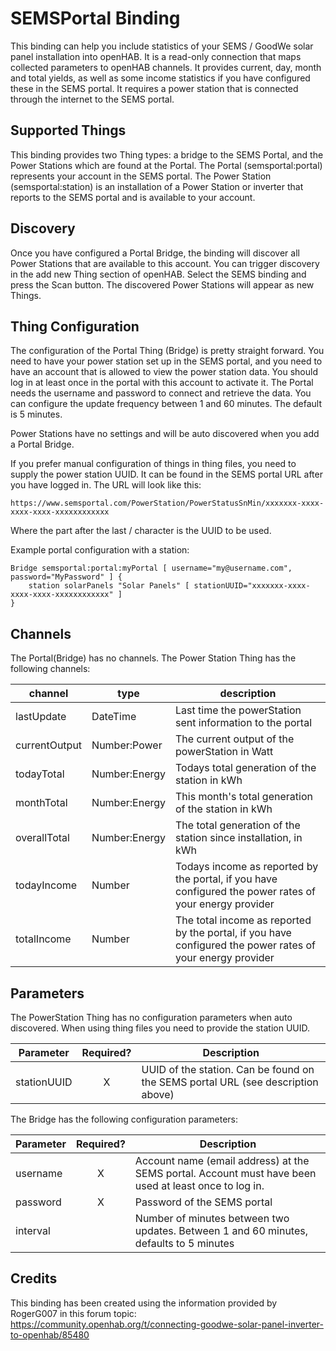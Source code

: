 # SEMSPortal Binding

This binding can help you include statistics of your SEMS / GoodWe solar panel installation into openHAB. 
It is a read-only connection that maps collected parameters to openHAB channels. 
It provides current, day, month and total yields, as well as some income statistics if you have configured these in the SEMS portal. 
It requires a power station that is connected through the internet to the SEMS portal.

## Supported Things

This binding provides two Thing types: a bridge to the SEMS Portal, and the Power Stations which are found at the Portal.
The Portal (semsportal:portal) represents your account in the SEMS portal. 
The Power Station (semsportal:station) is an installation of a Power Station or inverter that reports to the SEMS portal and is available to your account.

## Discovery

Once you have configured a Portal Bridge, the binding will discover all Power Stations that are available to this account.
You can trigger discovery in the add new Thing section of openHAB.
Select the SEMS binding and press the Scan button.
The discovered Power Stations will appear as new Things.

## Thing Configuration

The configuration of the Portal Thing (Bridge) is pretty straight forward. 
You need to have your power station set up in the SEMS portal, and you need to have an account that is allowed to view the power station data. 
You should log in at least once in the portal with this account to activate it. 
The Portal needs the username and password to connect and retrieve the data. 
You can configure the update frequency between 1 and 60 minutes. 
The default is 5 minutes.

Power Stations have no settings and will be auto discovered when you add a Portal Bridge.

If you prefer manual configuration of things in thing files, you need to supply the power station UUID.
It can be found in the SEMS portal URL after you have logged in. 
The URL will look like this:

```
https://www.semsportal.com/PowerStation/PowerStatusSnMin/xxxxxxx-xxxx-xxxx-xxxx-xxxxxxxxxxxx
```
Where the part after the last / character is the UUID to be used.

Example portal configuration with a station:

```
Bridge semsportal:portal:myPortal [ username="my@username.com", password="MyPassword" ] {
    station solarPanels "Solar Panels" [ stationUUID="xxxxxxx-xxxx-xxxx-xxxx-xxxxxxxxxxxx" ]
}
```

## Channels

The Portal(Bridge) has no channels.
The Power Station Thing has the following channels:

| channel       | type             | description                                                                                                |
| ------------- | ---------------- | ---------------------------------------------------------------------------------------------------------- |
| lastUpdate    | DateTime         | Last time the powerStation sent information to the portal                                                  |
| currentOutput | Number:Power     | The current output of the powerStation in Watt                                                             |
| todayTotal    | Number:Energy    | Todays total generation of the station in kWh                                                              |
| monthTotal    | Number:Energy    | This month's total generation of the station in kWh                                                        |
| overallTotal  | Number:Energy    | The total generation of the station since installation, in kWh                                             |
| todayIncome   | Number           | Todays income as reported by the portal, if you have configured the power rates of your energy provider    |
| totalIncome   | Number           | The total income as reported by the portal, if you have configured the power rates of your energy provider |

## Parameters

The PowerStation Thing has no configuration parameters when auto discovered.
When using thing files you need to provide the station UUID.


| Parameter   | Required? | Description                                                                                                |
| ----------- |:---------:| ---------------------------------------------------------------------------------------------------------- |
| stationUUID | X         | UUID of the station. Can be found on the SEMS portal URL (see description above)                           |

The Bridge has the following configuration parameters:

| Parameter   | Required? | Description                                                                                                |
| ----------- |:---------:| ---------------------------------------------------------------------------------------------------------- |
| username    | X         | Account name (email address) at the SEMS portal. Account must have been used at least once to log in.      |
| password    | X         | Password of the SEMS portal                                                                                |
| interval    |           | Number of minutes between two updates. Between 1 and 60 minutes, defaults to 5 minutes                     |

## Credits

This binding has been created using the information provided by RogerG007 in this forum topic: https://community.openhab.org/t/connecting-goodwe-solar-panel-inverter-to-openhab/85480
